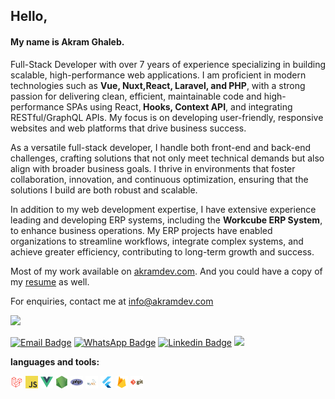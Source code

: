 
<h2 >Hello,</h2>
<h4 >My name is Akram Ghaleb.</h4>

<p>Full-Stack Developer with over 7 years of experience specializing in building scalable, high-performance web applications. I am proficient in modern technologies such as <b> Vue, Nuxt,React, Laravel, and PHP</b>, with a strong passion for delivering clean, efficient, maintainable code and high-performance SPAs using React,<b> Hooks, Context API</b>, and integrating RESTful/GraphQL APIs. My focus is on developing user-friendly, responsive websites and web platforms that drive business success.

As a versatile full-stack developer, I handle both front-end and back-end challenges, crafting solutions that not only meet technical demands but also align with broader business goals. I thrive in environments that foster collaboration, innovation, and continuous optimization, ensuring that the solutions I build are both robust and scalable.

In addition to my web development expertise, I have extensive experience leading and developing ERP systems, including the <b>Workcube ERP System</b>, to enhance business operations. My ERP projects have enabled organizations to streamline workflows, integrate complex systems, and achieve greater efficiency, contributing to long-term growth and success.

</p>

<p>Most of my work available on <a href="https://akramdev.com/" target="_blank">akramdev.com</a>. And you could have a copy of my <a href="https://akramdev.com/assets/pdf/Akram%20Ghaleb.pdf" target="_blank" download="akram_cv.pdf" data-aos="zoom-in" data-aos-anchor="data-aos-anchor" class="btn btn-default mr-3">resume</a> as well.
</p>
<p>For enquiries, contact me at <a href="mailto:info@akramdev.com">info@akramdev.com</a></p>

<a href="https://akramdev.com/assets/pdf/Akram%20Ghaleb.pdf" target="_blank" download="akram_cv.pdf" data-aos="zoom-in" data-aos-anchor="data-aos-anchor" class="btn btn-default mr-3"><img src="https://img.shields.io/badge/Download-CV-blue"></a>

[![Email Badge](https://img.shields.io/badge/-Email-c14438?style=flat-square&logo=Gmail&logoColor=white&link=mailto:info@akramdev.com)](mailto:info@akramdev.com)
[![WhatsApp Badge](https://img.shields.io/badge/-WhatsApp-25D366?style=flat-square&logo=WhatsApp&logoColor=white&link=https://api.whatsapp.com/send?phone=967776284933)](https://api.whatsapp.com/send?phone=967776284933)
[![Linkedin Badge](https://img.shields.io/badge/-Linkedin-blue?style=flat-square&logo=Linkedin&logoColor=white&link=https://www.linkedin.com/in/akramghaleb)](https://www.linkedin.com/in/akramghaleb)
![](https://visitor-badge.laobi.icu/badge?page_id=akramghaleb.akramghaleb)


</div>

**languages and tools:**  

<code><img height="20" src="https://raw.githubusercontent.com/github/explore/80688e429a7d4ef2fca1e82350fe8e3517d3494d/topics/laravel/laravel.png"></code>
<code><img height="20" src="https://raw.githubusercontent.com/github/explore/80688e429a7d4ef2fca1e82350fe8e3517d3494d/topics/javascript/javascript.png"></code>
<code><img height="20" src="https://raw.githubusercontent.com/github/explore/80688e429a7d4ef2fca1e82350fe8e3517d3494d/topics/vue/vue.png"></code>
<code><img height="20" src="https://raw.githubusercontent.com/github/explore/80688e429a7d4ef2fca1e82350fe8e3517d3494d/topics/nodejs/nodejs.png"></code>
<code><img height="20" src="https://raw.githubusercontent.com/github/explore/80688e429a7d4ef2fca1e82350fe8e3517d3494d/topics/php/php.png"></code>
<code><img height="20" src="https://raw.githubusercontent.com/github/explore/80688e429a7d4ef2fca1e82350fe8e3517d3494d/topics/mysql/mysql.png"></code>
<code><img height="20" src="https://raw.githubusercontent.com/github/explore/80688e429a7d4ef2fca1e82350fe8e3517d3494d/topics/flutter/flutter.png"></code>
<code><img height="20" src="https://raw.githubusercontent.com/github/explore/80688e429a7d4ef2fca1e82350fe8e3517d3494d/topics/firebase/firebase.png"></code>
<code><img height="20" src="https://raw.githubusercontent.com/github/explore/80688e429a7d4ef2fca1e82350fe8e3517d3494d/topics/git/git.png"></code>


